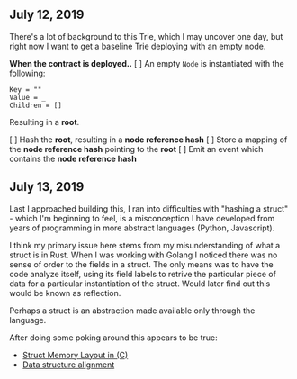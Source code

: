 ## July 12, 2019
There's a lot of background to this Trie, which I may uncover one day, but 
right now I want to get a baseline Trie deploying with an empty node.

**When the contract is deployed..**
[ ] An empty `Node` is instantiated with the following:
```
Key = ""
Value = _
Children = []
```

Resulting in a **root**.

[ ] Hash the **root**, resulting in a **node reference hash**
[ ] Store a mapping of the **node reference hash** pointing to the **root**
[ ] Emit an event which contains the **node reference hash**

## July 13, 2019
Last I approached building this, I ran into difficulties with "hashing a 
struct" - which I'm beginning to feel, is a misconception I have developed from
years of programming in more abstract languages (Python, Javascript). 

I think my primary issue here stems from my misunderstanding of what a struct is
in Rust. When I was working with Golang I noticed there was no sense of order to
the fields in a struct. The only means was to have the code analyze itself, 
using its field labels to retrive the particular piece of data for a particular
instantiation of the struct. Would later find out this would be known as reflection.

Perhaps a struct is an abstraction made available only through the language.

After doing some poking around this appears to be true:
- [Struct Memory Layout in (C)](https://stackoverflow.com/questions/2748995/struct-memory-layout-in-c)
- [Data structure alignment](https://en.wikipedia.org/wiki/Data_structure_alignment)

